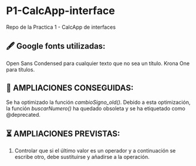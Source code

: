 # P1-CalcApp-interface
Repo de la Practica 1 - CalcApp de interfaces

## 🖋️ Google fonts utilizadas:
Open Sans Condensed para cualquier texto que no sea un título.
Krona One para títulos.

## 🌟 AMPLIACIONES CONSEGUIDAS:
Se ha optimizado la función *cambioSigno_old()*. Debido a esta optimización, la función *buscarNumero()*
ha quedado obsoleta y se ha etiquetado como @deprecated.

## ⏳ AMPLIACIONES PREVISTAS:
1. Controlar que si el último valor es un operador y a continuación se escribe otro, debe sustituirse y añadirse a la operación.